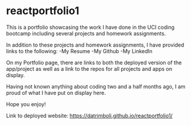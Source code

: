 # reactportfolio1

This is a portfolio showcasing the work I have done in the UCI coding bootcamp including several projects and homework assignments. 

In addition to these projects and homework assignments, I have provided links to the following:
-My Resume
-My Github
-My LinkedIn

On my Portfolio page, there are links to both the deployed version of the app/project as well as a link to the repos for all projects and apps on display. 

Having not known anything about coding two and a half months ago, I am proud of what I have put on display here. 

Hope you enjoy!

Link to deployed website: https://datrimboli.github.io/reactportfolio1/